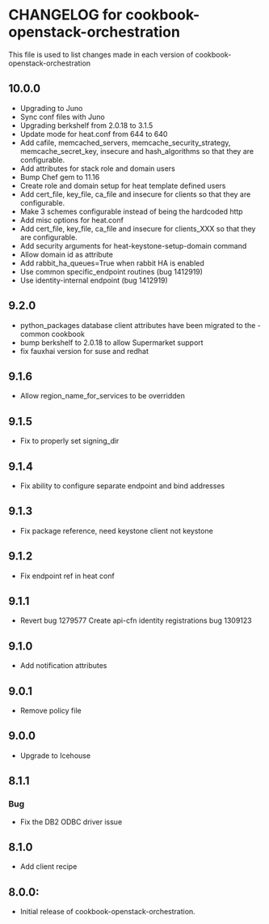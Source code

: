 # CHANGELOG for cookbook-openstack-orchestration

This file is used to list changes made in each version of cookbook-openstack-orchestration

## 10.0.0
* Upgrading to Juno
* Sync conf files with Juno
* Upgrading berkshelf from 2.0.18 to 3.1.5
* Update mode for heat.conf from 644 to 640
* Add cafile, memcached_servers, memcache_security_strategy, memcache_secret_key, insecure and hash_algorithms so that they are configurable.
* Add attributes for stack role and domain users
* Bump Chef gem to 11.16
* Create role and domain setup for heat template defined users
* Add cert_file, key_file, ca_file and insecure for clients so that they are configurable.
* Make 3 schemes configurable instead of being the hardcoded http
* Add misc options for heat.conf
* Add cert_file, key_file, ca_file and insecure for clients_XXX so that they are configurable.
* Add security arguments for heat-keystone-setup-domain command
* Allow domain id as attribute
* Add rabbit_ha_queues=True when rabbit HA is enabled
* Use common specific_endpoint routines (bug 1412919)
* Use identity-internal endpoint (bug 1412919)

## 9.2.0
* python_packages database client attributes have been migrated to
the -common cookbook
* bump berkshelf to 2.0.18 to allow Supermarket support
* fix fauxhai version for suse and redhat

## 9.1.6
* Allow region_name_for_services to be overridden

## 9.1.5
* Fix to properly set signing_dir

## 9.1.4
* Fix ability to configure separate endpoint and bind addresses

## 9.1.3
* Fix package reference, need keystone client not keystone

## 9.1.2
* Fix endpoint ref in heat conf

## 9.1.1
* Revert bug 1279577 Create api-cfn identity registrations bug 1309123

## 9.1.0
* Add notification attributes

## 9.0.1
* Remove policy file

## 9.0.0
* Upgrade to Icehouse

## 8.1.1
### Bug
* Fix the DB2 ODBC driver issue

## 8.1.0
* Add client recipe

## 8.0.0:
* Initial release of cookbook-openstack-orchestration.

